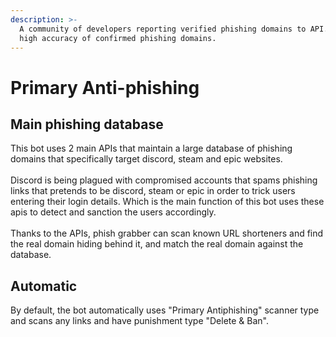 ```yaml
---
description: >-
  A community of developers reporting verified phishing domains to API. Have
  high accuracy of confirmed phishing domains.
---
```


# Primary Anti-phishing

## Main phishing database

This bot uses 2 main APIs that maintain a large database of phishing domains that specifically target discord, steam and epic websites. \
\
Discord is being plagued with compromised accounts that spams phishing links that pretends to be discord, steam or epic in order to trick users entering their login details. Which is the main function of this bot uses these apis to detect and sanction the users accordingly. \
\
Thanks to the APIs, phish grabber can scan known URL shorteners and find the real domain hiding behind it, and match the real domain against the database.



## Automatic

By default, the bot automatically uses "Primary Antiphishing" scanner type and scans any links  and have punishment type "Delete & Ban".&#x20;





